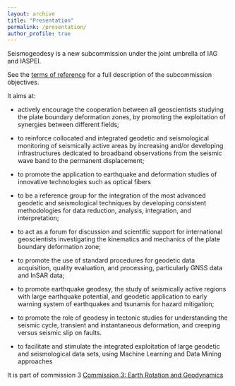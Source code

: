 ```yaml
---
layout: archive
title: "Presentation"
permalink: /presentation/
author_profile: true
---
```


Seismogeodesy is a new subcommission under the joint umbrella of IAG and IASPEI.

See the [terms of reference](/presentation/tor/) for a full description of the subcommission objectives.


It aims at:

* actively encourage the cooperation between all geoscientists studying the plate boundary deformation zones, by promoting the exploitation of synergies between different fields;

* to reinforce collocated and integrated geodetic and seismological monitoring of seismically active areas by increasing and/or developing infrastructures dedicated to broadband observations from the seismic wave band to the permanent displacement;

* to promote the application to earthquake and deformation studies of innovative technologies such as optical fibers

* to be a reference group for the integration of the most advanced geodetic and seismological techniques by developing consistent methodologies for data reduction, analysis, integration, and interpretation;

* to act as a forum for discussion and scientific support for international geoscientists investigating the kinematics and mechanics of the plate boundary deformation zone;

* to promote the use of standard procedures for geodetic data acquisition, quality evaluation, and processing, particularly GNSS data and InSAR data;

* to promote earthquake geodesy, the study of seismically active regions with large earthquake potential, and geodetic application to early warning system of earthquakes and tsunamis for hazard mitigation;

* to promote the role of geodesy in tectonic studies for understanding the seismic cycle, transient and instantaneous deformation, and creeping versus seismic slip on faults.

* to facilitate and stimulate the integrated exploitation of large geodetic and seismological data sets, using Machine Learning and Data Mining approaches

It is part of commission 3 [Commission 3: Earth Rotation and Geodynamics](https://com3.iag-aig.org/)
